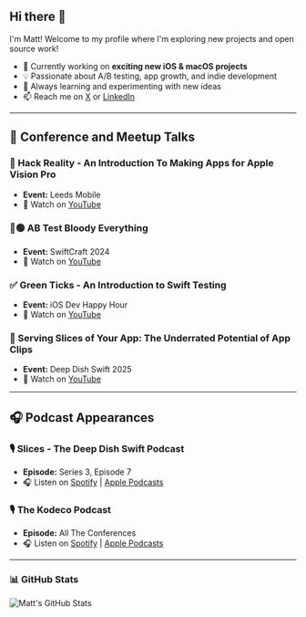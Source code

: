 ## Hi there 👋

I'm Matt! Welcome to my profile where I'm exploring new projects and open source work!

- 🚀 Currently working on **exciting new iOS & macOS projects**
- 💡 Passionate about A/B testing, app growth, and indie development
- 🌱 Always learning and experimenting with new ideas
- 📫 Reach me on [X](https://x.com/MattHeaney23) or [LinkedIn](https://linkedin.com/in/MattHeaney23)

---

## 🎤 Conference and Meetup Talks

### 🥽 Hack Reality - An Introduction To Making Apps for Apple Vision Pro  
- **Event:** Leeds Mobile  
- 🎥 Watch on [YouTube](https://www.youtube.com/watch?v=ScLOwjCoxIk)

### 🔴🟢 AB Test Bloody Everything  
- **Event:** SwiftCraft 2024  
- 🎥 Watch on [YouTube](https://www.youtube.com/watch?v=eNfVwnQmdxw)

### ✅ Green Ticks - An Introduction to Swift Testing  
- **Event:** iOS Dev Happy Hour  
- 🎥 Watch on [YouTube](https://www.youtube.com/watch?v=OSH5JNpdPjQ)

### 📱 Serving Slices of Your App: The Underrated Potential of App Clips  
- **Event:** Deep Dish Swift 2025  
- 🎥 Watch on [YouTube](https://www.youtube.com/watch?v=8tKvsWrHy_4&t=7089s)

---

## 🎧 Podcast Appearances

### 🎙️ Slices - The Deep Dish Swift Podcast  
- **Episode:** Series 3, Episode 7  
- 🎧 Listen on [Spotify](https://open.spotify.com/episode/1dWpsalmw7ok1M8ezs4fUO?si=Rnc4NcFDQ8Cj3U819Ll90Q) | [Apple Podcasts](https://podcasts.apple.com/gb/podcast/slices-the-deep-dish-swift-podcast/id1670026071?i=1000700627287)

### 🎙️ The Kodeco Podcast  
- **Episode:** All The Conferences  
- 🎧 Listen on [Spotify](https://open.spotify.com/episode/5XWVT4T5MY1UcnevQc3LXr?si=eEXu2gvJS5eVqN_tvk6deg) | [Apple Podcasts](https://podcasts.apple.com/gb/podcast/all-the-conferences/id773910890?i=1000704757557)

---

### 📊 GitHub Stats
![Matt's GitHub Stats](https://github-readme-stats.vercel.app/api?username=MattHeaney23&show_icons=true&theme=tokyonight)
